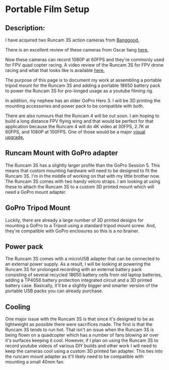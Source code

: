 <!-- TITLE: Portable Film Setup -->
<!-- SUBTITLE: A quick summary of Portable Film Setup -->

# Portable Film Setup
## Description:
I have acquired two Runcam 3S action cameras from [Banggood.](https://www.banggood.com/Runcam-3S-WIFI-1080p-60fps-WDR-160-Degree-FPV-Action-Camera-Detachable-Battery-for-RC-Racing-Drone-p-1338456.html?rmmds=search&cur_warehouse=CN)

There is an excellent review of these cameras from Oscar liang [here.](https://oscarliang.com/runcam-3s-camera/)

Now these cameras can record 1080P at 60FPS and they're commonly used for FPV quad copter racing. A video review of the Runcam 3S for FPV drone racing and what that looks like is available [here.](https://www.youtube.com/watch?v=JnrZbmLtPvc)

The purpose of this page is to document my work at assembling a portable tripod mount for the Runcam 3S and adding a portable 18650 battery pack to power the Runcam 3S for pro-longed usage as a youtube filming rig.

In addition, my nephew has an older GoPro Hero 3. I will be 3D printing the mounting accessories and power pack to be compatible with both.

There are also rumours that the Runcam 4 will be out soon. I am hoping to build a long distance FPV flying wing and that would be perfect for that application because the Runcam 4 will do 4K video at 30FPS, 2.7K at 60FPS, and 1080P at 100FPS. One of those would be a major [visual upgrade.](https://oscarliang.com/runcam-4-hd-camera/)

## Runcam Mount with GoPro adapter
The Runcam 3S has a slightly larger profile than the GoPro Session 5. This means that custom mounting hardware will need to be designed to fit the Runcam 3S. I'm in the middle of working on that with my little brother now.  The Runcam 3S comes with two handy velcro straps. I am looking at using these to attach the Runcam 3S to a custom 3D printed mount which will need a GoPro mount adapter.

## GoPro Tripod Mount
Luckily, there are already a large number of 3D printed designs for mounting a GoPro to a Tripod using a standard tripod mount screw. And, they're compatible with GoPro enclosures so this is a no brainer.

## Power pack
The Runcam 3S comes with a microUSB adapter that can be connected to an external power supply. As a result, I will be looking at powering the Runcam 3S for prolonged recording with an external battery pack consisting of several recycled 18650 battery cells from old laptop batteries, adding a TP4056 battery protection integrated circuit and a 3D printed battery case. Basically, it'll be a slightly bigger and smarter version of the portable USB packs you can already purchase.

## Cooling
One major issue with the Runcam 3S is that since it's designed to be as lightweight as possible there were sacrifices made. The first is that the Runcam 3S tends to run hot. That isn't an issue when the Runcam 3S is being flown on a quadcopter which has a number of fans blowing air over it's surfaces keeping it cool. However, if I plan on using the Runcam 3S to record youtube videos of various DIY builds and other work I will need to keep the cameras cool using a custom 3D printed fan adapter. This ties into the runcam mount adapter as it'll likely need to be compatible with mounting a small 40mm fan.